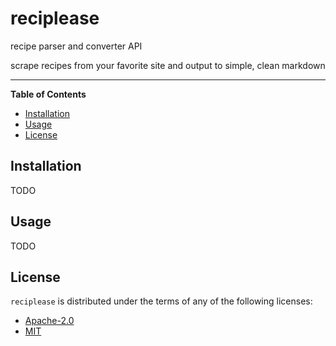 # reciplease

recipe parser and converter API

scrape recipes from your favorite site and output to simple, clean markdown

-----

**Table of Contents**

- [Installation](#installation)
- [Usage](#usage)
- [License](#license)

## Installation

TODO

## Usage

TODO

## License

`reciplease` is distributed under the terms of any of the following licenses:

- [Apache-2.0](https://spdx.org/licenses/Apache-2.0.html)
- [MIT](https://spdx.org/licenses/MIT.html)
